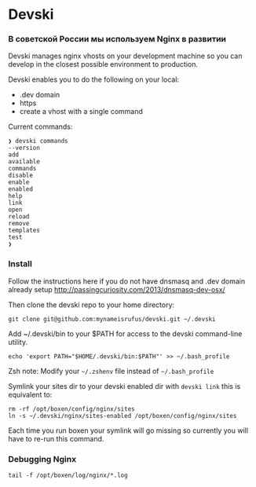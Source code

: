 # Devski

### В советской России мы используем Nginx в развитии

Devski manages nginx vhosts on your development machine so you can develop in 
the closest possible environment to production.

Devski enables you to do the following on your local:

* .dev domain
* https
* create a vhost with a single command

Current commands:

```shell
❯ devski commands
--version
add
available
commands
disable
enable
enabled
help
link
open
reload
remove
templates
test
❯
```

### Install

Follow the instructions here if you do not have dnsmasq and .dev domain already
setup http://passingcuriosity.com/2013/dnsmasq-dev-osx/

Then clone the devski repo to your home directory:

```shell
git clone git@github.com:mynameisrufus/devski.git ~/.devski
```

Add ~/.devski/bin to your $PATH for access to the devski command-line utility.

```shell
echo 'export PATH="$HOME/.devski/bin:$PATH"' >> ~/.bash_profile
```

Zsh note: Modify your `~/.zshenv` file instead of `~/.bash_profile`

Symlink your sites dir to your devski enabled dir with `devski link` this is
equivalent to:

```shell
rm -rf /opt/boxen/config/nginx/sites
ln -s ~/.devski/nginx/sites-enabled /opt/boxen/config/nginx/sites
```

Each time you run boxen your symlink will go missing so currently you will have
to re-run this command.

### Debugging Nginx

``` 
tail -f /opt/boxen/log/nginx/*.log
```
